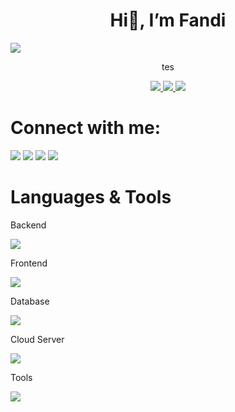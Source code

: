 <h1 align="center">Hi👋, I’m Fandi</h1>
<body>
<img src="https://img.shields.io/badge/-ReactJs-61DAFB?logo=react" />
  <p align="center">tes</p>
</body>


<div align="center">
  <a href="https://www.linkedin/in/tassiaaccioly">
    <img src="https://img.shields.io/badge/linkedIn-0A66C2?style=for-the-badge&logo=linkedin" />
  </a>
  <a href="https://www.linkedin/in/tassiaaccioly">  
    <img src="https://img.shields.io/badge/twitter-1D9BF0?style=for-the-badge&logo=twitter&logoColor=fff" />
  </a>
  <a href="https://www.instagram.com/fndiahmad_/">
    <img src="https://img.shields.io/badge/gmail-EA4335?style=for-the-badge&logo=gmail&logoColor=fff" />
  </a>
</div>







<!--
**fndiahmd/fndiahmd** is a ✨ _special_ ✨ repository because its `README.md` (this file) appears on your GitHub profile.

Here are some ideas to get you started:

- 🔭 I’m currently working on ...
- 🌱 I’m currently learning ...
- 👯 I’m looking to collaborate on ...
- 🤔 I’m looking for help with ...
- 💬 Ask me about ...
- 📫 How to reach me: ...
- 😄 Pronouns: ...
- ⚡ Fun fact: ...
-->
<!--<script src="https://cdn.jsdelivr.net/npm/simple-icons@11.13.0/index.min.js"></script>


<p>This is <a href="http://example.com/" title="Title">
an example</a> inline link.</p>

<p><a href="http://example.net/">This link</a> has no
title attribute.</p>
-->





# Connect with me:

[<img src="https://skillicons.dev/icons?i=linkedin" />][linkedin]
[<img src="https://skillicons.dev/icons?i=twitter" />][twitter]
[<img src="https://skillicons.dev/icons?i=instagram" />][instagram]
<img src="https://skillicons.dev/icons?i=discord" />

[linkedin]: https://www.linkedin/in/tassiaaccioly
[twitter]: https://www.linkedin/in/tassiaaccioly
[instagram]: https://www.instagram.com/fndiahmad_/


# Languages & Tools
Backend

<img src="https://skillicons.dev/icons?i=php,laravel,python,nodejs" />

Frontend

<img src="https://skillicons.dev/icons?i=js,dart,flutter,typescript,bootstrap,css,html,jquery,react" />

Database

<img src="https://skillicons.dev/icons?i=mysql,postgres" />

Cloud Server

<img src="https://skillicons.dev/icons?i=googlecloud,firebase" />

Tools

<img src="https://skillicons.dev/icons?i=vscode,sublime,postman,git,github,gitlab,androidstudio" />



